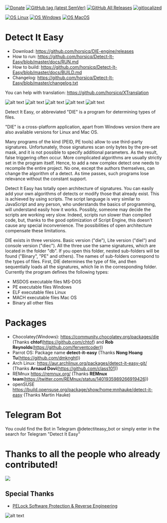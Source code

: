 [![Donate](https://img.shields.io/badge/Donate-PayPal-green.svg)](https://www.paypal.com/cgi-bin/webscr?cmd=_s-xclick&hosted_button_id=NF3FBD3KHMXDN)
[![GitHub tag (latest SemVer)](https://img.shields.io/github/tag/horsicq/DIE-engine.svg)](http://ntinfo.biz)
[![GitHub All Releases](https://img.shields.io/github/downloads/horsicq/DIE-engine/total.svg)](http://ntinfo.biz)
[![gitlocalized ](https://gitlocalize.com/repo/4736/whole_project/badge.svg)](https://github.com/horsicq/XTranslation)

[![OS Linux](https://img.shields.io/badge/os-linux-brightgreen)](https://github.com/horsicq/DIE-engine/releases)
[![OS Windows](https://img.shields.io/badge/os-windows-brightgreen)](https://github.com/horsicq/DIE-engine/releases)
[![OS MacOS](https://img.shields.io/badge/os-macos-brightgreen)](https://github.com/horsicq/DIE-engine/releases)

Detect It Easy
==============

* Download: https://github.com/horsicq/DIE-engine/releases
* How to run: https://github.com/horsicq/Detect-It-Easy/blob/master/docs/RUN.md
* How to build: https://github.com/horsicq/Detect-It-Easy/blob/master/docs/BUILD.md
* Changelog: https://github.com/horsicq/Detect-It-Easy/blob/master/changelog.txt

You can help with translation: https://github.com/horsicq/XTranslation

![alt text](https://github.com/horsicq/Detect-It-Easy/blob/master/docs/1.png "1")
![alt text](https://github.com/horsicq/Detect-It-Easy/blob/master/docs/2.png "2")
![alt text](https://github.com/horsicq/Detect-It-Easy/blob/master/docs/3.png "3")
![alt text](https://github.com/horsicq/Detect-It-Easy/blob/master/docs/4.png "4")
![alt text](https://github.com/horsicq/Detect-It-Easy/blob/master/docs/5.png "5")

Detect It Easy, or abbreviated "DIE" is a program for determining types of files.

"DIE" is a cross-platform application, apart from Windows version there are also
available versions for Linux and Mac OS.

Many programs of the kind (PEID, PE tools) allow to use third-party signatures.
Unfortunately, those signatures scan only bytes by the pre-set mask, and it is
not possible to specify additional parameters. As the result, false triggering
often occur. More complicated algorithms are usually strictly set in the program
itself. Hence, to add a new complex detect one needs to recompile the entire
project. No one, except the authors themselves, can change the algorithm of
a detect. As time passes, such programs lose relevance without the constant support.

Detect It Easy has totally open architecture of signatures. You can easily
add your own algorithms of detects or modify those that already exist. This
is achieved by using scripts. The script language is very similar to JavaScript
and any person, who understands the basics of programming, will understand easily
how it works. Possibly, someone may decide the scripts are working very slow.
Indeed, scripts run slower than compiled code, but, thanks to the good optimization
of Script Engine, this doesn't cause any special inconvenience. The possibilities
of open architecture compensate these limitations.

DIE exists in three versions. Basic version ("die"), Lite version ("diel") and
console version ("diec"). All the three use the same signatures, which are located
in the folder "db". If you open this folder, nested sub-folders will be found
("Binary", "PE" and others). The names of sub-folders correspond to the types of files.
First, DIE determines the type of file, and then sequentially loads all the signatures,
which lie in the corresponding folder. Currently the program defines the following types:

* MSDOS executable files MS-DOS
* PE executable files Windows
* ELF executable files Linux
* MACH executable files Mac OS
* Binary all other files

Packages
=======

- Chocolatey(Windows): https://community.chocolatey.org/packages/die (Thanks **chtof**(https://github.com/chtof) and **Rob Reynolds**(https://github.com/ferventcoder))
- Parrot OS: Package name **detect-it-easy** (Thanks **Nong Hoang Tu**(https://github.com/dmknght))
- Arch Linux: https://aur.archlinux.org/packages/detect-it-easy-git/ (Thanks **Arnaud Dovi**(https://github.com/class101))
- REMnux https://remnux.org/ (Thanks **REMnux team**(https://twitter.com/REMnux/status/1401935989266919426))
- openSUSE https://build.opensuse.org/package/show/home:mnhauke/detect-it-easy (Thanks Martin Hauke)

Telegram Bot
=======

You could find the Bot in Telegram @detectiteasy_bot or simply enter in the search for Telegram "Detect It Easy"

Thanks to all the people who already contributed!
=======

<a href="https://github.com/horsicq/Detect-It-Easy/graphs/contributors">
  <img src="https://contrib.rocks/image?repo=horsicq/Detect-It-Easy" />
</a>

## Special Thanks

- [PELock Software Protection & Reverse Engineering](https://www.pelock.com)

![alt text](https://github.com/horsicq/Detect-It-Easy/blob/master/mascots/logo.png "Mascot")



